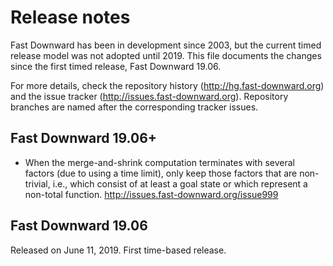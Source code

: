 # Release notes

Fast Downward has been in development since 2003, but the current
timed release model was not adopted until 2019. This file documents
the changes since the first timed release, Fast Downward 19.06.

For more details, check the repository history
(<http://hg.fast-downward.org>) and the issue tracker
(<http://issues.fast-downward.org>). Repository branches are named
after the corresponding tracker issues.

## Fast Downward 19.06+

- When the merge-and-shrink computation terminates with several factors (due to
  using a time limit), only keep those factors that are non-trivial, i.e.,
  which consist of at least a goal state or which represent a non-total
  function. <http://issues.fast-downward.org/issue999>

## Fast Downward 19.06

Released on June 11, 2019.
First time-based release.

